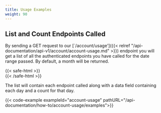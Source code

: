 ```yaml
---
title: Usage Examples
weight: 90
---
```


## List and Count Endpoints Called
By sending a GET request to our [`/account/usage']({{< relref "/api-documentation/api-v1/account/account-usage.md" >}}) endpoint you
will get a list of all the authenticated endpoints you have called for the date range passed. By default, a month will be returned.

{{< safe-html >}}
<br>
{{< /safe-html >}}

The list will contain each endpoint called along with a data field containing each day and a count for that day.

{{< code-example exampleId="account-usage" pathURL="/api-documentation/how-to/account-usage/examples">}}

